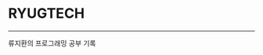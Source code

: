<!DOCTYPE html>
<html lang="en">
<head>
    <meta charset="UTF-8">
    <meta name="viewport" content="width=device-width, initial-scale=1.0">
    <title>Ryugtech</title>
</head>
<body>
    <h1>RYUGTECH</h1>
    <hr>
    류지환의 프로그래밍 공부 기록
</body>
</html>
